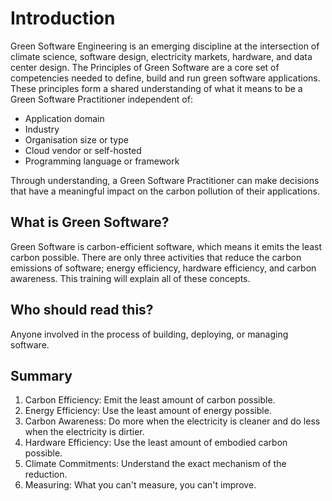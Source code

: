 # Introduction
Green Software Engineering is an emerging discipline at the intersection of climate science, software design, electricity markets, hardware, and data center design. The Principles of Green Software are a core set of competencies needed to define, build and run green software applications. These principles form a shared understanding of what it means to be a Green Software Practitioner independent of:

- Application domain
- Industry
- Organisation size or type
- Cloud vendor or self-hosted
- Programming language or framework

Through understanding, a Green Software Practitioner can make decisions that have a meaningful impact on the carbon pollution of their applications.

## What is Green Software?
Green Software is carbon-efficient software, which means it emits the least carbon possible. There are only three activities that reduce the carbon emissions of software; energy efficiency, hardware efficiency, and carbon awareness. This training will explain all of these concepts.

## Who should read this? 
Anyone involved in the process of building, deploying, or managing software.

## Summary
1. Carbon Efficiency: Emit the least amount of carbon possible.
2. Energy Efficiency: Use the least amount of energy possible.
3. Carbon Awareness: Do more when the electricity is cleaner and do less when the electricity is dirtier.
4. Hardware Efficiency: Use the least amount of embodied carbon possible.
5. Climate Commitments: Understand the exact mechanism of the reduction.
6. Measuring: What you can't measure, you can't improve.

